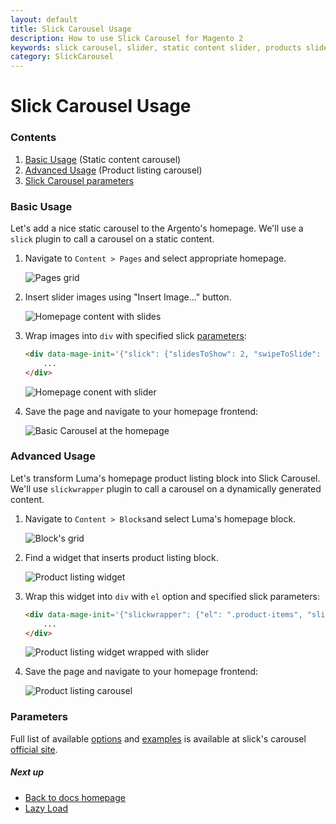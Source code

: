 ```yaml
---
layout: default
title: Slick Carousel Usage
description: How to use Slick Carousel for Magento 2
keywords: slick carousel, slider, static content slider, products slider, products carousel
category: SlickCarousel
---
```


# Slick Carousel Usage

### Contents

 1. [Basic Usage](#basic-usage) (Static content carousel)
 2. [Advanced Usage](#advanced-usage) (Product listing carousel)
 3. [Slick Carousel parameters](#parameters)

### Basic Usage

Let's add a nice static carousel to the Argento's homepage. We'll use a `slick`
plugin to call a carousel on a static content.


 1. Navigate to `Content > Pages` and select appropriate homepage.

    ![Pages grid](/images/m2/slick-carousel/usage/basic/pages-grid.png)

 2. Insert slider images using "Insert Image..." button.

    ![Homepage content with slides](/images/m2/slick-carousel/usage/basic/homepage-content-slides.png)

 3. Wrap images into `div` with specified slick [parameters](#parameters):

    ```html
    <div data-mage-init='{"slick": {"slidesToShow": 2, "swipeToSlide": true, "centerMode": true}}'>
        ...
    </div>
    ```

    ![Homepage conent with slider](/images/m2/slick-carousel/usage/basic/homepage-content-slider.png)

 4. Save the page and navigate to your homepage frontend:

    ![Basic Carousel at the homepage](/images/m2/slick-carousel/usage/basic/2slides-center-mode.png)

### Advanced Usage

Let's transform Luma's homepage product listing block into Slick Carousel.
We'll use `slickwrapper` plugin to call a carousel on a dynamically generated
content.

 1. Navigate to `Content > Blocks`and select Luma's homepage block.

    ![Block's grid](/images/m2/slick-carousel/usage/advanced/blocks-grid.png)

 2. Find a widget that inserts product listing block.

    ![Product listing widget](/images/m2/slick-carousel/usage/advanced/product-listing-widget.png)

 3. Wrap this widget into `div` with `el` option and specified slick parameters:

    ```html
    <div data-mage-init='{"slickwrapper": {"el": ".product-items", "slidesToShow": 5, "slidesToScroll": 5, "dots": true}}'>
        ...
    </div>
    ```

    ![Product listing widget wrapped with slider](/images/m2/slick-carousel/usage/advanced/product-listing-widget-slider.png)

 4. Save the page and navigate to your homepage frontend:

    ![Product listing carousel](/images/m2/slick-carousel/usage/advanced/product-listing-carousel.png)

### Parameters

Full list of available [options][slick_options] and [examples][slick_examples]
is available at slick's carousel [official site][slick_site].

[slick_site]: http://kenwheeler.github.io/slick/
[slick_options]: http://kenwheeler.github.io/slick/#settings
[slick_examples]: http://kenwheeler.github.io/slick/#demos

##### Next up

- [Back to docs homepage](../)
- [Lazy Load](../troubleshooting/#lazy-load)
